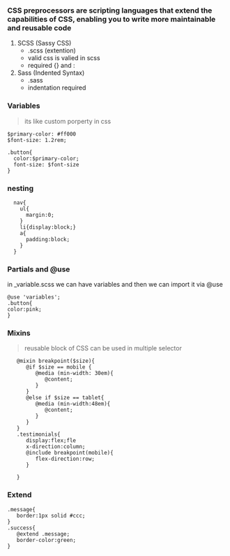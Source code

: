 ### CSS preprocessors are scripting languages that extend the capabilities of CSS, enabling you to write more maintainable and reusable code

1. SCSS (Sassy CSS)
   + .scss (extention)
   + valid css is valied in scss
   + required {} and :
2. Sass (Indented Syntax)
   + .sass
   + indentation required

### Variables
> its like custom porperty in css

```
$primary-color: #ff000
$font-size: 1.2rem;

.button{
  color:$primary-color;
  font-size: $font-size
}

```

### nesting
```
  nav{
    ul{
      margin:0;
    }
    li{display:block;}
    a{
      padding:block;
    }
  }
```

### Partials and @use

in _variable.scss we can have variables and then we can import it via @use
```
@use 'variables';
.button{
color:pink;
}
```

### Mixins
> reusable block of CSS can be used in multiple selector

```
   @mixin breakpoint($size){
      @if $size == mobile {
         @media (min-width: 30em){
            @content;
         }
      }
      @else if $size == tablet{
         @media (min-width:48em){
            @content;
         }
      }
   }
   .testimonials{
      display:flex;fle
      x-direction:column;
      @include breakpoint(mobile){
         flex-direction:row;
      }
   
   }
```

### Extend

```
.message{
   border:1px solid #ccc;
}
.success{
   @extend .message;
   border-color:green;
}


```


  
